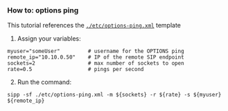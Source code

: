### How to: options ping

This tutorial references the [`./etc/options-ping.xml`](./etc/options-ping.xml) template

1. Assign your variables:
```
myuser="someUser"         # username for the OPTIONS ping
remote_ip="10.10.0.50"    # IP of the remote SIP endpoint
sockets=2                 # max number of sockets to open
rate=0.5                  # pings per second
```

2. Run the command:
```
sipp -sf ./etc/options-ping.xml -m ${sockets} -r ${rate} -s ${myuser} ${remote_ip}
```
